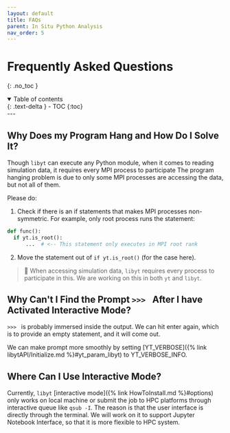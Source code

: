```yaml
---
layout: default
title: FAQs
parent: In Situ Python Analysis
nav_order: 5
---
```

# Frequently Asked Questions
{: .no_toc }
<details open markdown="block">
  <summary>
    Table of contents
  </summary>
  {: .text-delta }
- TOC
{:toc}
</details>
---

## Why Does my Program Hang and How Do I Solve It?
Though `libyt` can execute any Python module, when it comes to reading simulation data, it requires every MPI process to participate
The program hanging problem is due to only some MPI processes are accessing the data, but not all of them.

Please do:
1. Check if there is an if statements that makes MPI processes non-symmetric. For example, only root process runs the statement:
  ```python
  def func():
    if yt.is_root():
        ...  # <-- This statement only executes in MPI root rank
  ```
2. Move the statement out of `if yt.is_root()` (for the case here).

> :lizard: When accessing simulation data, `libyt` requires every process to participate in this.
> We are working on this in both `yt` and `libyt`.

## Why Can't I Find the Prompt `>>> ` After I have Activated Interactive Mode?
`>>> `  is probably immersed inside the output.
We can hit enter again, which is to provide an empty statement, and it will come out.

We can make prompt more smoothly by setting [YT_VERBOSE]({% link libytAPI/Initialize.md %}#yt_param_libyt) to YT_VERBOSE_INFO.

## Where Can I Use Interactive Mode?
Currently, `libyt` [interactive mode]({% link HowToInstall.md %}#options) only works on local machine or submit the job to HPC platforms through interactive queue like `qsub -I`.
The reason is that the user interface is directly through the terminal. We will work on it to support Jupyter Notebook Interface, so that it is more flexible to HPC system.
